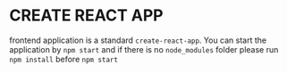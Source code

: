 # CREATE REACT APP

frontend application is a standard `create-react-app`. You can start the application by `npm start` and if there is no `node_modules` folder please run `npm install` before `npm start`
